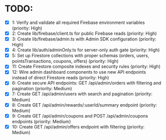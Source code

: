 # TODO:

- [x] 1: Verify and validate all required Firebase environment variables (priority: High)
- [x] 2: Create lib/firebase/client.ts for public Firebase reads (priority: High)
- [x] 3: Create lib/firebase/admin.ts with Admin SDK configuration (priority: High)
- [x] 4: Create lib/auth/adminOnly.ts for server-only auth gate (priority: High)
- [x] 5: Set up Firestore collections with proper schemas (orders, users, pointsTransactions, coupons, offers) (priority: High)
- [x] 11: Create Firestore composite indexes and security rules (priority: High)
- [x] 12: Wire admin dashboard components to use new API endpoints instead of direct Firestore reads (priority: High)
- [x] 6: Create secure API endpoints: GET /api/admin/orders with filtering and pagination (priority: Medium)
- [x] 7: Create GET /api/admin/users with search and pagination (priority: Medium)
- [x] 8: Create GET /api/admin/rewards/:userId/summary endpoint (priority: Medium)
- [x] 9: Create GET /api/admin/coupons and POST /api/admin/coupons endpoints (priority: Medium)
- [x] 10: Create GET /api/admin/offers endpoint with filtering (priority: Medium)
